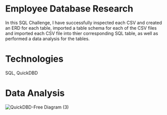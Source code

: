 # Employee Database Research
In this SQL Challenge, I have successfully inspected each CSV and created an ERD for each table, imported a table schema for each of the CSV files and imported each CSV file into thier corresponding SQL table, as well as performed a data analysis for the tables. 

# Technologies
SQL, QuickDBD

# Data Analysis
![QuickDBD-Free Diagram (3)](https://user-images.githubusercontent.com/99835613/168453890-28901ffb-6f7d-4bb9-9187-dc8e3b4428ad.png)
